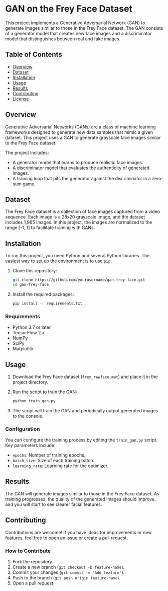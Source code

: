 # GAN on the Frey Face Dataset

This project implements a Generative Adversarial Network (GAN) to generate images similar to those in the Frey Face dataset. The GAN consists of a generator model that creates new face images and a discriminator model that distinguishes between real and fake images.

## Table of Contents

- [Overview](#overview)
- [Dataset](#dataset)
- [Installation](#installation)
- [Usage](#usage)
- [Results](#results)
- [Contributing](#contributing)
- [License](#license)

## Overview

Generative Adversarial Networks (GANs) are a class of machine learning frameworks designed to generate new data samples that mimic a given dataset. This project uses a GAN to generate grayscale face images similar to the Frey Face dataset.

The project includes:
- A generator model that learns to produce realistic face images.
- A discriminator model that evaluates the authenticity of generated images.
- A training loop that pits the generator against the discriminator in a zero-sum game.

## Dataset

The Frey Face dataset is a collection of face images captured from a video sequence. Each image is a 28x20 grayscale image, and the dataset includes 1,965 images. In this project, the images are normalized to the range [-1, 1] to facilitate training with GANs.

## Installation

To run this project, you need Python and several Python libraries. The easiest way to set up the environment is to use `pip`.

1. Clone this repository:
    ```bash
    git clone https://github.com/yourusername/gan-frey-face.git
    cd gan-frey-face
    ```

2. Install the required packages:
    ```bash
    pip install -r requirements.txt
    ```

### Requirements

- Python 3.7 or later
- TensorFlow 2.x
- NumPy
- SciPy
- Matplotlib

## Usage

1. Download the Frey Face dataset (`frey_rawface.mat`) and place it in the project directory.

2. Run the script to train the GAN:
    ```bash
    python train_gan.py
    ```

3. The script will train the GAN and periodically output generated images to the console.

### Configuration

You can configure the training process by editing the `train_gan.py` script. Key parameters include:
- `epochs`: Number of training epochs.
- `batch_size`: Size of each training batch.
- `learning_rate`: Learning rate for the optimizer.

## Results

The GAN will generate images similar to those in the Frey Face dataset. As training progresses, the quality of the generated images should improve, and you will start to see clearer facial features.


## Contributing

Contributions are welcome! If you have ideas for improvements or new features, feel free to open an issue or create a pull request.

### How to Contribute

1. Fork the repository.
2. Create a new branch (`git checkout -b feature-name`).
3. Commit your changes (`git commit -m 'Add feature'`).
4. Push to the branch (`git push origin feature-name`).
5. Open a pull request.
